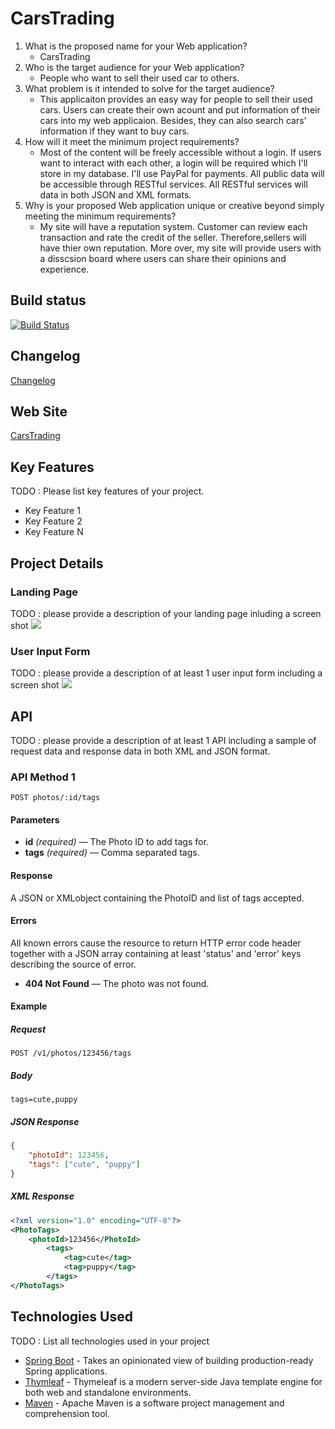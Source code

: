 # CarsTrading

1. What is the proposed name for your Web application?
    - CarsTrading
2. Who is the target audience for your Web application?
    - People who want to sell their used car to others.
3. What problem is it intended to solve for the target audience?
    - This applicaiton provides an easy way for people to sell their used cars. Users can create their own acount and put information of their cars into my web applicaion. Besides, they can also search cars' information if they want to buy cars.
4. How will it meet the minimum project requirements?
    - Most of the content will be freely accessible without a login. If users want to interact with each other, a login will be required which I'll store in my database. I'll use PayPal for payments. All public data will be accessible through RESTful services. All RESTful services will data in both JSON and XML formats.
5. Why is your proposed Web application unique or creative beyond simply meeting the minimum requirements?
    - My site will have a reputation system. Customer can review each transaction and rate the credit of the seller. Therefore,sellers will have thier own reputation. More over, my site will provide users with a disscsion board where users can share their opinions and experience.
    
## Build status

[![Build Status](https://travis-ci.org/jim37/full-stack-web-jim37.svg?branch=master)](https://travis-ci.org/jim37/full-stack-web-jim37)

## Changelog

[Changelog](CHANGELOG.md)

## Web Site

[CarsTrading](https://murmuring-basin-19733.herokuapp.com/)

## Key Features

TODO : Please list key features of your project.

* Key Feature 1
* Key Feature 2
* Key Feature N

## Project Details

### Landing Page

TODO : please provide a description of your landing page inluding a screen shot ![](https://.../image.JPG)

### User Input Form

TODO : please provide a description of at least 1 user input form including a screen shot ![](https://.../image.jpg)

## API

TODO : please provide a description of at least 1 API including a sample of request data and response data in both XML and JSON format.

### API Method 1

    POST photos/:id/tags

#### Parameters

- **id** _(required)_ — The Photo ID to add tags for.
- **tags** _(required)_ — Comma separated tags.

#### Response

A JSON or XMLobject containing the PhotoID and list of tags accepted.

#### Errors

All known errors cause the resource to return HTTP error code header together with a JSON array containing at least 'status' and 'error' keys describing the source of error.

- **404 Not Found** — The photo was not found.

#### Example

##### Request

    POST /v1/photos/123456/tags

##### Body

    tags=cute,puppy


##### JSON Response

```json
{
    "photoId": 123456,
    "tags": ["cute", "puppy"]
}
```

##### XML Response

```xml
<?xml version="1.0" encoding="UTF-8"?>
<PhotoTags>
    <photoId>123456</PhotoId>
        <tags>
            <tag>cute</tag>
            <tag>puppy</tag>
        </tags>
</PhotoTags>
```

## Technologies Used

TODO : List all technologies used in your project

- [Spring Boot](https://projects.spring.io/spring-boot/) - Takes an opinionated view of building production-ready Spring applications.
- [Thymleaf](http://www.thymeleaf.org/) - Thymeleaf is a modern server-side Java template engine for both web and standalone environments.
- [Maven](https://maven.apache.org/) - Apache Maven is a software project management and comprehension tool.
